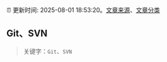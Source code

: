:alarm_clock: 更新时间: 2025-08-01 18:53:20。[文章来源](/README.md)、[文章分类](/TAGS.md)

## Git、SVN


> 关键字：`Git`、`SVN`



